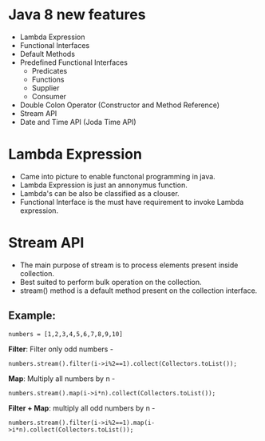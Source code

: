 # Java 8 new features
  - Lambda Expression
  - Functional Interfaces
  - Default Methods
  - Predefined Functional Interfaces
    - Predicates
    - Functions
    - Supplier
    - Consumer
  - Double Colon Operator (Constructor and Method Reference)
  - Stream API
  - Date and Time API (Joda Time API)


# Lambda Expression
  - Came into picture to enable functonal programming in java.
  - Lambda Expression is just an annonymus function.
  - Lambda's can be also be classified as a clouser. 
  - Functional Interface is the must have requirement to invoke Lambda expression. 


# Stream API
  - The main purpose of stream is to process elements present inside collection. 
  - Best suited to perform bulk operation on the collection. 
  - stream() method is a default method present on the collection interface.
  
  ## Example:
  
  ```numbers = [1,2,3,4,5,6,7,8,9,10]```
  
  **Filter**: Filter only odd numbers -
  
  ```numbers.stream().filter(i->i%2==1).collect(Collectors.toList());```
  
  **Map**: Multiply all numbers by n - 
  
  ```numbers.stream().map(i->i*n).collect(Collectors.toList());```
  
  **Filter + Map**: multiply all odd numbers by n -
  
  ```numbers.stream().filter(i->i%2==1).map(i->i*n).collect(Collectors.toList());```
  
  
  
  
  
